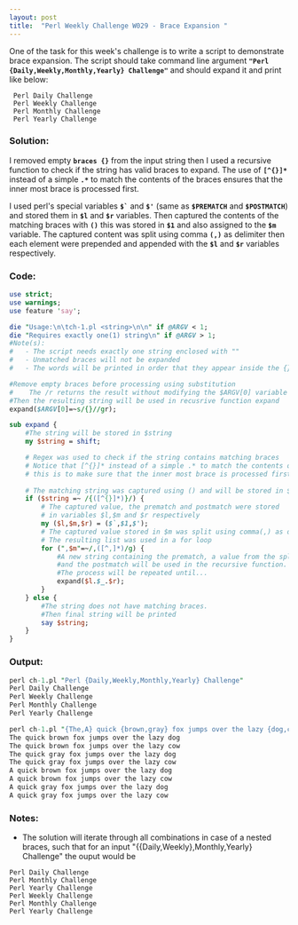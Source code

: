 ```yaml
---
layout: post
title:  "Perl Weekly Challenge W029 - Brace Expansion "
---
```

One of the task for this week's challenge is to write a script to demonstrate brace expansion. 
The script should take command line argument **```"Perl {Daily,Weekly,Monthly,Yearly} Challenge"```** and should expand it and print like below:
```
 Perl Daily Challenge
 Perl Weekly Challenge
 Perl Monthly Challenge
 Perl Yearly Challenge
```
### Solution:
I removed empty **```braces {}```** from the input string then I used a recursive function to check if the string has valid braces to expand. The use of **```[^{}]*```** instead of a simple **```.*```** to match the contents of the braces ensures that the inner most brace is processed first. 

I used perl's special variables **`` $` ``** and **```$'```** (same as **```$PREMATCH```** and **```$POSTMATCH```**) and stored them in **```$l```** and **```$r```** variables. Then captured the contents of the matching braces with **```()```** this was stored in **```$1```** and also assigned to the **```$m```** variable. The captured content was split using comma **```(,)```** as delimiter then each element were prepended and appended with the **```$l```** and **```$r```** variables respectively.

### Code:
```perl
use strict;
use warnings;
use feature 'say';

die "Usage:\n\tch-1.pl <string>\n\n" if @ARGV < 1;
die "Requires exactly one(1) string\n" if @ARGV > 1;
#Note(s):
#   - The script needs exactly one string enclosed with ""
#   - Unmatched braces will not be expanded
#   - The words will be printed in order that they appear inside the {}

#Remove empty braces before processing using substitution
#    The /r returns the result without modifying the $ARGV[0] variable
#Then the resulting string will be used in recusrive function expand
expand($ARGV[0]=~s/{}//gr);

sub expand {
    #The string will be stored in $string
    my $string = shift;

    # Regex was used to check if the string contains matching braces
    # Notice that [^{}]* instead of a simple .* to match the contents of the braces
    # this is to make sure that the inner most brace is processed first
    
    # The matching string was captured using () and will be stored in $1
    if ($string =~ /{([^{}]*)}/) {
        # The captured value, the prematch and postmatch were stored
        # in variables $l,$m and $r respectively
        my ($l,$m,$r) = ($`,$1,$');
        # The captured value stored in $m was split using comma(,) as delimiter
        # The resulting list was used in a for loop
        for (",$m"=~/,([^,]*)/g) {
            #A new string containing the prematch, a value from the split operation of $m
            #and the postmatch will be used in the recursive function.
            #The process will be repeated until...
            expand($l.$_.$r);
        }
    } else {
        #The string does not have matching braces.
        #Then final string will be printed
        say $string;
    }
}
```

### Output:
```perl
perl ch-1.pl "Perl {Daily,Weekly,Monthly,Yearly} Challenge"
Perl Daily Challenge
Perl Weekly Challenge
Perl Monthly Challenge
Perl Yearly Challenge

perl ch-1.pl "{The,A} quick {brown,gray} fox jumps over the lazy {dog,cow}"
The quick brown fox jumps over the lazy dog
The quick brown fox jumps over the lazy cow
The quick gray fox jumps over the lazy dog
The quick gray fox jumps over the lazy cow
A quick brown fox jumps over the lazy dog
A quick brown fox jumps over the lazy cow
A quick gray fox jumps over the lazy dog
A quick gray fox jumps over the lazy cow
```

### Notes:
* The solution will iterate through all combinations in case of a nested braces, such that for an input "\{\{Daily,Weekly\},Monthly,Yearly\} Challenge" the ouput would be
```
Perl Daily Challenge
Perl Monthly Challenge
Perl Yearly Challenge
Perl Weekly Challenge
Perl Monthly Challenge
Perl Yearly Challenge
```
